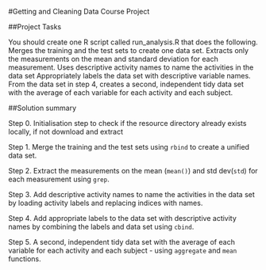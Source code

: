 #Getting and Cleaning Data Course Project


##Project Tasks

You should create one R script called run_analysis.R that does the following. 
Merges the training and the test sets to create one data set.
Extracts only the measurements on the mean and standard deviation for each measurement. 
Uses descriptive activity names to name the activities in the data set
Appropriately labels the data set with descriptive variable names. 
From the data set in step 4, creates a second, independent tidy data set with the average of each variable for each activity and each subject.


##Solution summary


Step 0. Initialisation step to check if the resource directory already exists locally, if not download and extract


Step 1. Merge the training and the test sets using ```rbind``` to create a unified data set.


Step 2. Extract the measurements on the mean (```mean()```) and std dev(```std```) for each measurement using ```grep```.


Step 3. Add descriptive activity names to name the activities in the data set by loading activity labels and replacing indices with names.


Step 4. Add appropriate labels to the data set with descriptive activity names by combining the labels and data set using ```cbind```.


Step 5. A second, independent tidy data set with the average of each variable for each activity and each subject - using ```aggregate``` and ```mean``` functions.

